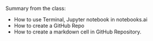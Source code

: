 Summary from the class:
- How to use Terminal, Jupyter notebook in notebooks.ai
- How to create a GitHub Repo
- How to create a markdown cell in GitHub Repository. 
